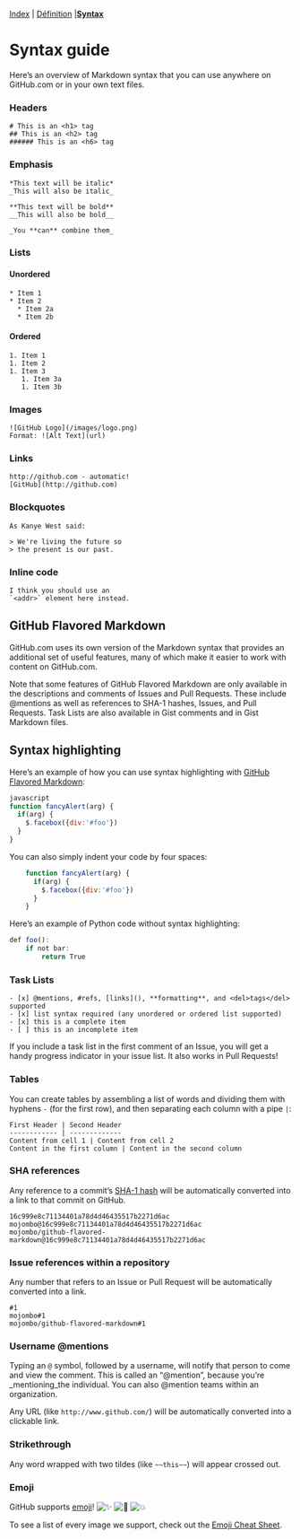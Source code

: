 [Index](https://github.com/JustineCrenier/exercice-markdown) | [Définition](https://github.com/JustineCrenier/exercice-markdown/blob/master/Définition.md) |[**Syntax**](#)
# Syntax guide

Here’s an overview of Markdown syntax that you can use anywhere on GitHub.com or in your own text files.

### Headers
```
# This is an <h1> tag
## This is an <h2> tag
###### This is an <h6> tag
```

### Emphasis
```
*This text will be italic*
_This will also be italic_

**This text will be bold**
__This will also be bold__

_You **can** combine them_
```

### Lists

#### Unordered
```
* Item 1
* Item 2
  * Item 2a
  * Item 2b
```
#### Ordered
```
1. Item 1
1. Item 2
1. Item 3
   1. Item 3a
   1. Item 3b
```

### Images
```
![GitHub Logo](/images/logo.png)
Format: ![Alt Text](url)
```

### Links
```
http://github.com - automatic!
[GitHub](http://github.com)
```

### Blockquotes
```
As Kanye West said:

> We're living the future so
> the present is our past.
```

### Inline code
```
I think you should use an
`<addr>` element here instead.
```

## GitHub Flavored Markdown
GitHub.com uses its own version of the Markdown syntax that provides an additional set of useful features, many of which make it easier to work with content on GitHub.com.

Note that some features of GitHub Flavored Markdown are only available in the descriptions and comments of Issues and Pull Requests. These include @mentions as well as references to SHA-1 hashes, Issues, and Pull Requests. Task Lists are also available in Gist comments and in Gist Markdown files.

## Syntax highlighting 

Here’s an example of how you can use syntax highlighting with [GitHub Flavored Markdown](https://help.github.com/articles/basic-writing-and-formatting-syntax/):

```javascript
javascript
function fancyAlert(arg) {
  if(arg) {
    $.facebox({div:'#foo'})
  }
}
```
You can also simply indent your code by four spaces:

```javascript
    function fancyAlert(arg) {
      if(arg) {
        $.facebox({div:'#foo'})
      }
    }
```
Here’s an example of Python code without syntax highlighting:
```javascript
def foo():
    if not bar:
        return True
```

### Task Lists

```
- [x] @mentions, #refs, [links](), **formatting**, and <del>tags</del> supported
- [x] list syntax required (any unordered or ordered list supported)
- [x] this is a complete item
- [ ] this is an incomplete item

```

If you include a task list in the first comment of an Issue, you will get a handy progress indicator in your issue list. It also works in Pull Requests!

### Tables

You can create tables by assembling a list of words and dividing them with hyphens  `-`  (for the first row), and then separating each column with a pipe  `|`:

```
First Header | Second Header
------------ | -------------
Content from cell 1 | Content from cell 2
Content in the first column | Content in the second column
```

### SHA references
Any reference to a commit’s [SHA-1 hash](http://en.wikipedia.org/wiki/SHA-1) will be automatically converted into a link to that commit on GitHub.
```
16c999e8c71134401a78d4d46435517b2271d6ac
mojombo@16c999e8c71134401a78d4d46435517b2271d6ac
mojombo/github-flavored-markdown@16c999e8c71134401a78d4d46435517b2271d6ac
```

### Issue references within a repository
Any number that refers to an Issue or Pull Request will be automatically converted into a link.
```
#1
mojombo#1
mojombo/github-flavored-markdown#1
```

### Username @mentions

Typing an  `@`  symbol, followed by a username, will notify that person to come and view the comment. This is called an “@mention”, because you’re  _mentioning_the individual. You can also @mention teams within an organization.

Any URL (like  `http://www.github.com/`) will be automatically converted into a clickable link.

### Strikethrough

Any word wrapped with two tildes (like  `~~this~~`) will appear crossed out.

### Emoji

GitHub supports  [emoji](https://help.github.com/articles/basic-writing-and-formatting-syntax/#using-emoji)!  ![:sparkles:](https://assets-cdn.github.com/images/icons/emoji/unicode/2728.png ":sparkles:")  ![:camel:](https://assets-cdn.github.com/images/icons/emoji/unicode/1f42b.png ":camel:")  ![:boom:](https://assets-cdn.github.com/images/icons/emoji/unicode/1f4a5.png ":boom:")

To see a list of every image we support, check out the  [Emoji Cheat Sheet](http://www.emoji-cheat-sheet.com/).

